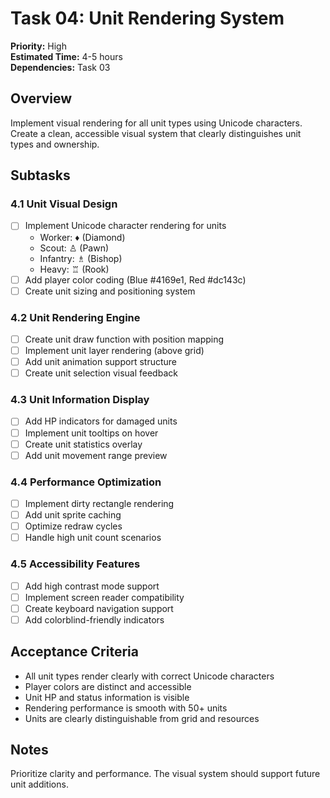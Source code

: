 # Task 04: Unit Rendering System

**Priority:** High  
**Estimated Time:** 4-5 hours  
**Dependencies:** Task 03

## Overview

Implement visual rendering for all unit types using Unicode characters. Create a clean, accessible visual system that clearly distinguishes unit types and ownership.

## Subtasks

### 4.1 Unit Visual Design

- [ ] Implement Unicode character rendering for units
  - Worker: ♦ (Diamond)
  - Scout: ♙ (Pawn)
  - Infantry: ♗ (Bishop)
  - Heavy: ♖ (Rook)
- [ ] Add player color coding (Blue #4169e1, Red #dc143c)
- [ ] Create unit sizing and positioning system

### 4.2 Unit Rendering Engine

- [ ] Create unit draw function with position mapping
- [ ] Implement unit layer rendering (above grid)
- [ ] Add unit animation support structure
- [ ] Create unit selection visual feedback

### 4.3 Unit Information Display

- [ ] Add HP indicators for damaged units
- [ ] Implement unit tooltips on hover
- [ ] Create unit statistics overlay
- [ ] Add unit movement range preview

### 4.4 Performance Optimization

- [ ] Implement dirty rectangle rendering
- [ ] Add unit sprite caching
- [ ] Optimize redraw cycles
- [ ] Handle high unit count scenarios

### 4.5 Accessibility Features

- [ ] Add high contrast mode support
- [ ] Implement screen reader compatibility
- [ ] Create keyboard navigation support
- [ ] Add colorblind-friendly indicators

## Acceptance Criteria

- All unit types render clearly with correct Unicode characters
- Player colors are distinct and accessible
- Unit HP and status information is visible
- Rendering performance is smooth with 50+ units
- Units are clearly distinguishable from grid and resources

## Notes

Prioritize clarity and performance. The visual system should support future unit additions.
